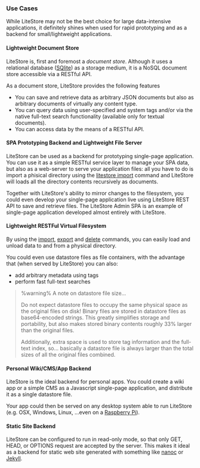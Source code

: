 ### Use Cases

While LiteStore may not be the best choice for large data-intensive applications, it definitely shines when used for rapid prototyping and as a backend for small/lightweight applications.

#### Lightweight Document Store

LiteStore is, first and foremost a _document store_. Although it uses a relational database ([SQlite](http://www.sqlite.org)) as a storage medium, it is a NoSQL document store accessible via a RESTful API.

As a document store, LiteStore provides the following features

* You can save and retrieve data as arbitrary JSON documents but also as arbitrary documents of virtually any content type.
* You can query data using user-specified and system tags and/or via the native full-text search functionality (available only for textual documents).
* You can access data by the means of a RESTful API.

#### SPA Prototyping Backend and Lightweight File Server

LiteStore can be used as a backend for prototyping single-page application. You can use it as a simple RESTful service layer to manage your SPA data, but also as a web-server to serve your application files: all you have to do is import a phisical directory using the [litestore import](class:cmd) command and LiteStore will loads all the directory contents recursively as documents.

Together with LiteStore's ability to mirror changes to the filesystem, you could even develop your single-page application live using LiteStore REST API to save and retrieve files. The LiteStore Admin SPA is an example of single-page application developed almost entirely with LiteStore. 

#### Lightweight RESTFul Virtual Filesystem

By using the [import](class:cmd), [export](class:cmd) and [delete](class:cmd) commands, you can easily load and unload data to and from a physical directory.

You could even use datastore files as file containers, with the advantage that (when served by LiteStore) you can also:

* add arbitrary metadata using tags
* perform fast full-text searches

> %warning%
> A note on datastore file size...
> 
> Do not expect datastore files to occupy the same physical space as the original files on disk! Binary files are stored in datastore files as base64-encoded strings. This greatly simplifies storage and portability, but also makes stored binary contents roughly 33% larger than the original files. 
>
> Additionally, extra space is used to store tag information and the full-text index, so... basically a datastore file is always larger than the total sizes of all the original files combined. 

#### Personal Wiki/CMS/App Backend

LiteStore is the ideal backend for personal apps. You could create a wiki app or a simple CMS as a Javascript single-page application, and distribute it as a single datastore file.

Your app could then be served on any desktop system able to run LiteStore (e.g. OSX, Windows, Linux, ...even on a [Raspberry Pi](https://www.raspberrypi.org)).

#### Static Site Backend

LiteStore can be configured to run in read-only mode, so that only GET, HEAD, or OPTIONS request are accepted by the server. This makes it ideal as a backend for static web site generated with something like [nanoc](http://nanoc.ws) or [Jekyll](http://jekyllrb.com).